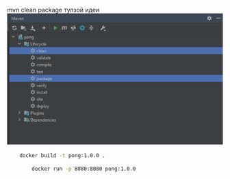 
mvn clean package тулзой идеи
![img.png](img.png)

```cmd
    docker build -t pong:1.0.0 .     

```
```cmd
        docker run -p 8080:8080 pong:1.0.0 
```
